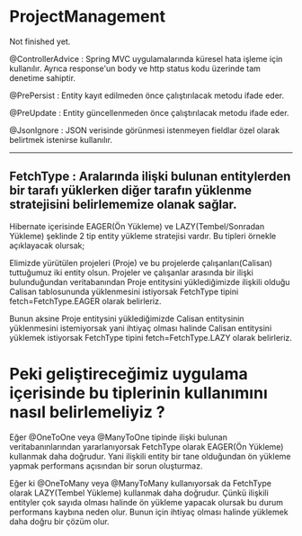 # ProjectManagement


Not finished yet.


@ControllerAdvice : Spring MVC uygulamalarında küresel hata işleme için kullanılır. Ayrıca response'un body ve http status kodu üzerinde tam denetime sahiptir.

@PrePersist : Entity kayıt edilmeden önce çalıştırılacak metodu ifade eder.

@PreUpdate : Entity güncellenmeden önce çalıştırılacak metodu ifade eder.

@JsonIgnore : JSON verisinde görünmesi istenmeyen fieldlar özel olarak belirtmek istenirse kullanılır.


------------------ 

## FetchType : Aralarında ilişki bulunan entitylerden bir tarafı yüklerken diğer tarafın yüklenme stratejisini belirlememize olanak sağlar.

Hibernate içerisinde EAGER(Ön Yükleme) ve LAZY(Tembel/Sonradan Yükleme) şeklinde 2 tip entity yükleme stratejisi vardır. Bu tipleri örnekle açıklayacak olursak;

Elimizde yürütülen projeleri (Proje) ve bu projelerde çalışanları(Calisan) tuttuğumuz iki entity olsun. Projeler ve çalışanlar arasında bir ilişki bulunduğundan veritabanından Proje entitysini yüklediğimizde ilişkili olduğu Calisan tablosununda yüklenmesini istiyorsak FetchType tipini fetch=FetchType.EAGER olarak belirleriz.

Bunun aksine Proje entitysini yüklediğimizde Calisan entitysinin yüklenmesini istemiyorsak yani ihtiyaç olması halinde Calisan entitysini yüklemek istiyorsak FetchType tipini fetch=FetchType.LAZY olarak belirleriz. 


# Peki geliştireceğimiz uygulama içerisinde bu tiplerinin kullanımını nasıl belirlemeliyiz ?

Eğer @OneToOne veya @ManyToOne tipinde ilişki bulunan veritabanınlarından yararlanıyorsak FetchType olarak EAGER(Ön Yükleme) kullanmak daha doğrudur. Yani ilişkili entity bir tane olduğundan ön yükleme yapmak performans açısından bir sorun oluşturmaz.

Eğer ki  @OneToMany veya  @ManyToMany kullanıyorsak da FetchType olarak LAZY(Tembel Yükleme) kullanmak daha doğrudur. Çünkü ilişkili entityler çok sayıda olması halinde ön yükleme yapacak olursak bu durum performans kaybına neden olur. Bunun için ihtiyaç olması halinde yüklemek daha doğru bir çözüm olur.
